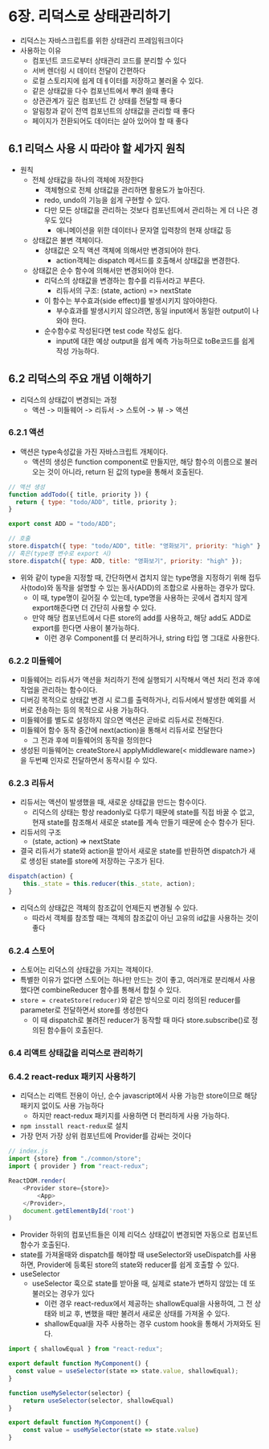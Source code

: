 # 6장. 리덕스로 상태관리하기

- 리덕스는 자바스크립트를 위한 상태관리 프레임워크이다
- 사용하는 이유
  - 컴포넌트 코드로부터 상태관리 코드를 분리할 수 있다
  - 서버 렌더링 시 데이터 전달이 간편하다
  - 로컬 스토리지에 쉽게 데ㅔ이터를 저장하고 불러올 수 있다.
  - 같은 상태값을 다수 컴포넌트에서 뿌려 쓸때 좋다
  - 상관관계가 깊은 컴포넌트 간 상태를 전달할 때 좋다
  - 알림창과 같이 전역 컴포넌트의 상태값을 관리할 때 좋다
  - 페이지가 전환되어도 데이터는 살아 있어야 할 때 좋다

## 6.1 리덕스 사용 시 따라야 할 세가지 원칙

- 원칙
  - 전체 상태값을 하나의 객체에 저장한다
    - 객체형으로 전체 상태값을 관리하면 활용도가 높아진다.
    - redo, undo의 기능을 쉽게 구현할 수 있다.
    - 다만 모든 상태값을 관리하는 것보다 컴포넌트에서 관리하는 게 더 나은 경우도 있다
      - 애니메이션을 위한 데이터나 문자열 입력창의 현재 상태값 등
  - 상태값은 불변 객체이다.
    - 상태값은 오직 액션 객체에 의해서만 변경되어야 한다.
      - action객체는 dispatch 메서드를 호출해서 상태값을 변경한다.
  - 상태값은 순수 함수에 의해서만 변경되어야 한다.
    - 리덕스의 상태값을 변경하는 함수를 리듀서라고 부른다.
      - 리듀서의 구조: (state, action) => nextState
    - 이 함수는 부수효과(side effect)를 발생시키지 않아야한다.
      - 부수효과를 발생시키지 않으려면, 동일 input에서 동일한 output이 나와야 한다.
    - 순수함수로 작성된다면 test code 작성도 쉽다.
      - input에 대한 예상 output을 쉽게 예측 가능하므로 toBe코드를 쉽게 작성 가능하다.

## 6.2 리덕스의 주요 개념 이해하기

- 리덕스의 상태값이 변경되는 과정
  - 액션 -> 미들웨어 -> 리듀서 -> 스토어 -> 뷰 -> 액션

### 6.2.1 액션

- 액션은 type속성값을 가진 자바스크립트 개체이다.
  - 액션의 생성은 function component로 만들지만, 해당 함수의 이름으로 불러오는 것이 아니라, return 된 값의 type을 통해서 호출된다.

```javascript
// 액션 생성
function addTodo({ title, priority }) {
  return { type: "todo/ADD", title, priority };
}

export const ADD = "todo/ADD";

// 호출
store.dispatch({ type: "todo/ADD", title: "영화보기", priority: "high" });
// 혹은(type명 변수로 export 시)
store.dispatch({ type: ADD, title: "영화보기", priority: "high" });
```

- 위와 같이 type을 지정할 때, 간단하면서 겹치지 않는 type명을 지정하기 위해 접두사(todo)와 동작을 설명할 수 있는 동사(ADD)의 조합으로 사용하는 경우가 많다.
  - 이 때, type명이 길어질 수 있는데, type명을 사용하는 곳에서 겹치지 않게 export해준다면 더 간단히 사용할 수 있다.
  - 만약 해당 컴포넌트에서 다른 store의 add를 사용하고, 해당 add도 ADD로 export를 한다면 사용이 불가능하다.
    - 이런 경우 Component를 더 분리하거나, string 타입 명 그대로 사용한다.

### 6.2.2 미들웨어

- 미들웨어는 리듀서가 액션을 처리하기 전에 실행되기 시작해서 액션 처리 전과 후에 작업을 관리하는 함수이다.
- 디버깅 목적으로 상태값 변경 시 로그를 출력하거나, 리듀서에서 발생한 예외를 서버로 전송하는 등의 목적으로 사용 가능하다.
- 미들웨어를 별도로 설정하지 않으면 액션은 곧바로 리듀서로 전해진다.
- 미들웨어 함수 동작 중간에 next(action)을 통해서 리듀서로 전달한다
  - 그 전과 후에 미들웨어의 동작을 정의한다
- 생성된 미들웨어는 createStore시 applyMiddleware(< middleware name>)을 두번째 인자로 전달하면서 동작시킬 수 있다.

### 6.2.3 리듀서

- 리듀서는 액션이 발생했을 때, 새로운 상태값을 만드는 함수이다.
  - 리덕스의 상태는 항상 readonly로 다루기 때문에 state를 직접 바꿀 수 없고, 현재 state를 참조해서 새로운 state를 계속 만들기 때문에 순수 함수가 된다.
- 리듀서의 구조
  - (state, action) => nextState
- 결국 리듀서가 state와 action을 받아서 새로운 state를 반환하면 dispatch가 새로 생성된 state를 store에 저장하는 구조가 된다.

```javascript
dispatch(action) {
    this._state = this.reducer(this._state, action);
}
```

- 리덕스의 상태값은 객체의 참조값이 언제든지 변경될 수 있다.
  - 따라서 객체를 참조할 때는 객체의 참조값이 아닌 고유의 id값을 사용하는 것이 좋다

### 6.2.4 스토어

- 스토어는 리덕스의 상태값을 가지는 객체이다.
- 특별한 이유가 없다면 스토어는 하나만 만드는 것이 좋고, 여러개로 분리해서 사용했다면 combineReducer 함수를 통해서 합칠 수 있다.
- `store = createStore(reducer)`와 같은 방식으로 미리 정의된 reducer를 parameter로 전달하면서 store를 생성한다
  - 이 때 dispatch로 불려진 reducer가 동작할 때 마다 store.subscribe()로 정의된 함수들이 호출된다.

### 6.4 리액트 상태값을 리덕스로 관리하기

### 6.4.2 react-redux 패키지 사용하기

- 리덕스는 리액트 전용이 아닌, 순수 javascript에서 사용 가능한 store이므로 해당 패키지 없이도 사용 가능하다
  - 하지만 react-redux 패키지를 사용하면 더 편리하게 사용 가능하다.
- `npm insstall react-redux`로 설치
- 가장 먼저 가장 상위 컴포넌트에 Provider를 감싸는 것이다

```javascript
// index.js
import {store} from "./common/store";
import { provider } from "react-redux";

ReactDOM.render(
    <Provider store={store}>
        <App>
    </Provider>,
    document.getElementById('root')
)
```

- Provider 하위의 컴포넌트들은 이제 리덕스 상태값이 변경되면 자동으로 컴포넌트 함수가 호출된다.
- state를 가져올때와 dispatch를 해야할 때 useSelector와 useDispatch를 사용하면, Provider에 등록된 store의 state와 reducer를 쉽게 호출할 수 있다.
- useSelector
  - useSelector 훅으로 state를 받아올 때, 실제로 state가 변하지 않았는 데 또 불러오는 경우가 있다
    - 이런 경우 react-redux에서 제공하는 shallowEqual을 사용하여, 그 전 상태와 비교 후, 변했을 때만 불려서 새로운 상태를 가져올 수 있다.
    - shallowEqual을 자주 사용하는 경우 custom hook을 통해서 가져와도 된다.

```javascript
import { shallowEqual } from "react-redux";

export default function MyComponent() {
  const value = useSelector(state => state.value, shallowEqual);
}

function useMySelector(selector) {
    return useSelector(selector, shallowEqual)
}

export default function MyComponent() {
    const value = useMySelector(state => state.value)
}

```
